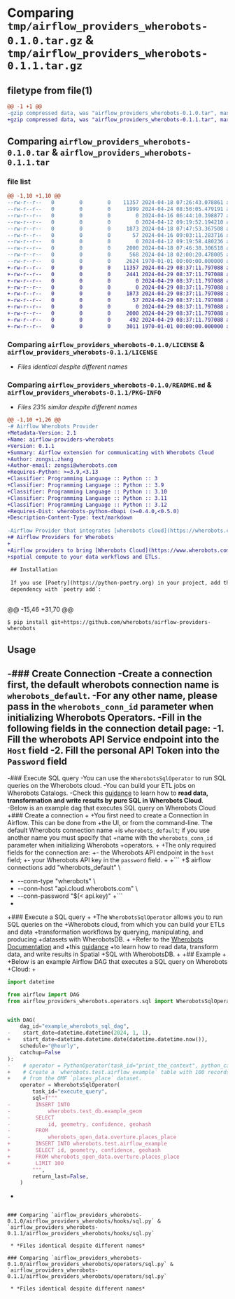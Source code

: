 # Comparing `tmp/airflow_providers_wherobots-0.1.0.tar.gz` & `tmp/airflow_providers_wherobots-0.1.1.tar.gz`

## filetype from file(1)

```diff
@@ -1 +1 @@
-gzip compressed data, was "airflow_providers_wherobots-0.1.0.tar", max compression
+gzip compressed data, was "airflow_providers_wherobots-0.1.1.tar", max compression
```

## Comparing `airflow_providers_wherobots-0.1.0.tar` & `airflow_providers_wherobots-0.1.1.tar`

### file list

```diff
@@ -1,10 +1,10 @@
--rw-r--r--   0        0        0    11357 2024-04-18 07:26:43.078861 airflow_providers_wherobots-0.1.0/LICENSE
--rw-r--r--   0        0        0     1999 2024-04-24 08:50:05.479191 airflow_providers_wherobots-0.1.0/README.md
--rw-r--r--   0        0        0        0 2024-04-16 06:44:10.398877 airflow_providers_wherobots-0.1.0/airflow_providers_wherobots/__init__.py
--rw-r--r--   0        0        0        0 2024-04-12 09:19:52.194210 airflow_providers_wherobots-0.1.0/airflow_providers_wherobots/hooks/__init__.py
--rw-r--r--   0        0        0     1873 2024-04-18 07:47:53.367508 airflow_providers_wherobots-0.1.0/airflow_providers_wherobots/hooks/sql.py
--rw-r--r--   0        0        0       57 2024-04-16 09:03:11.283716 airflow_providers_wherobots-0.1.0/airflow_providers_wherobots/hooks/wherobots.py
--rw-r--r--   0        0        0        0 2024-04-12 09:19:58.480236 airflow_providers_wherobots-0.1.0/airflow_providers_wherobots/operators/__init__.py
--rw-r--r--   0        0        0     2000 2024-04-18 07:46:38.306518 airflow_providers_wherobots-0.1.0/airflow_providers_wherobots/operators/sql.py
--rw-r--r--   0        0        0      568 2024-04-18 02:00:20.478005 airflow_providers_wherobots-0.1.0/pyproject.toml
--rw-r--r--   0        0        0     2624 1970-01-01 00:00:00.000000 airflow_providers_wherobots-0.1.0/PKG-INFO
+-rw-r--r--   0        0        0    11357 2024-04-29 08:37:11.797088 airflow_providers_wherobots-0.1.1/LICENSE
+-rw-r--r--   0        0        0     2441 2024-04-29 08:37:11.797088 airflow_providers_wherobots-0.1.1/README.md
+-rw-r--r--   0        0        0        0 2024-04-29 08:37:11.797088 airflow_providers_wherobots-0.1.1/airflow_providers_wherobots/__init__.py
+-rw-r--r--   0        0        0        0 2024-04-29 08:37:11.797088 airflow_providers_wherobots-0.1.1/airflow_providers_wherobots/hooks/__init__.py
+-rw-r--r--   0        0        0     1873 2024-04-29 08:37:11.797088 airflow_providers_wherobots-0.1.1/airflow_providers_wherobots/hooks/sql.py
+-rw-r--r--   0        0        0       57 2024-04-29 08:37:11.797088 airflow_providers_wherobots-0.1.1/airflow_providers_wherobots/hooks/wherobots.py
+-rw-r--r--   0        0        0        0 2024-04-29 08:37:11.797088 airflow_providers_wherobots-0.1.1/airflow_providers_wherobots/operators/__init__.py
+-rw-r--r--   0        0        0     2000 2024-04-29 08:37:11.797088 airflow_providers_wherobots-0.1.1/airflow_providers_wherobots/operators/sql.py
+-rw-r--r--   0        0        0      492 2024-04-29 08:37:11.797088 airflow_providers_wherobots-0.1.1/pyproject.toml
+-rw-r--r--   0        0        0     3011 1970-01-01 00:00:00.000000 airflow_providers_wherobots-0.1.1/PKG-INFO
```

### Comparing `airflow_providers_wherobots-0.1.0/LICENSE` & `airflow_providers_wherobots-0.1.1/LICENSE`

 * *Files identical despite different names*

### Comparing `airflow_providers_wherobots-0.1.0/README.md` & `airflow_providers_wherobots-0.1.1/PKG-INFO`

 * *Files 23% similar despite different names*

```diff
@@ -1,10 +1,26 @@
-# Airflow Wherobots Provider
+Metadata-Version: 2.1
+Name: airflow-providers-wherobots
+Version: 0.1.1
+Summary: Airflow extension for communicating with Wherobots Cloud
+Author: zongsi.zhang
+Author-email: zongsi@wherobots.com
+Requires-Python: >=3.9,<3.13
+Classifier: Programming Language :: Python :: 3
+Classifier: Programming Language :: Python :: 3.9
+Classifier: Programming Language :: Python :: 3.10
+Classifier: Programming Language :: Python :: 3.11
+Classifier: Programming Language :: Python :: 3.12
+Requires-Dist: wherobots-python-dbapi (>=0.4.0,<0.5.0)
+Description-Content-Type: text/markdown
 
-Airflow Provider that integrates [wherobots cloud](https://wherobots.com/)'s computation features into your workflows.
+# Airflow Providers for Wherobots
+
+Airflow providers to bring [Wherobots Cloud](https://www.wherobots.com)'s
+spatial compute to your data workflows and ETLs.
 
 ## Installation
 
 If you use [Poetry](https://python-poetry.org) in your project, add the
 dependency with `poetry add`:
 
 ```
@@ -15,46 +31,70 @@
 
 ```
 $ pip install git+https://github.com/wherobots/airflow-providers-wherobots
 ```
 
 ## Usage
 
-### Create Connection
-Create a connection first, the default wherobots connection name is `wherobots_default`.
-For any other name, please pass in the `wherobots_conn_id` parameter when initializing Wherobots Operators.
-Fill in the following fields in the connection detail page:
-1. Fill the wherobots API Service endpoint into the `Host` field
-2. Fill the personal API Token into the `Password` field
-
-### Execute SQL query
-You can use the `WherobotsSqlOperator` to run SQL queries on the Wherobots cloud.
-You can build your ETL jobs on Wherobots Catalogs.
-Check this [guidance](https://docs.wherobots.services/1.2.2/tutorials/sedonadb/vector-data/vector-load/) to learn how to **read data, transformation and write results by pure SQL in Wherobots Cloud**.  
-Below is an example dag that executes SQL query on Wherobots Cloud 
+### Create a connection
+
+You first need to create a Connection in Airflow. This can be done from
+the UI, or from the command-line. The default Wherobots connection name
+is `wherobots_default`; if you use another name you must specify that
+name with the `wherobots_conn_id` parameter when initializing Wherobots
+operators.
+
+The only required fields for the connection are:
+- the Wherobots API endpoint in the `host` field;
+- your Wherobots API key in the `password` field.
+
+```
+$ airflow connections add "wherobots_default" \
+    --conn-type "wherobots" \
+    --conn-host "api.cloud.wherobots.com" \
+    --conn-password "$(< api.key)"
+```
+
+### Execute a SQL query
+
+The `WherobotsSqlOperator` allows you to run SQL queries on the
+Wherobots cloud, from which you can build your ETLs and data
+transformation workflows by querying, manipulating, and producing
+datasets with WherobotsDB.
+
+Refer to the [Wherobots Documentation](https://docs.wherobots.com) and
+this [guidance](https://docs.wherobots.services/1.2.2/tutorials/sedonadb/vector-data/vector-load/)
+to learn how to read data, transform data, and write results in Spatial
+SQL with WherobotsDB.
+
+## Example
+
+Below is an example Airflow DAG that executes a SQL query on Wherobots
+Cloud:
+
 ```python
 import datetime
 
 from airflow import DAG
 from airflow_providers_wherobots.operators.sql import WherobotsSqlOperator
 
 
 with DAG(
     dag_id="example_wherobots_sql_dag",
-    start_date=datetime.datetime(2024, 1, 1),
+    start_date=datetime.datetime.date(datetime.datetime.now()),
     schedule="@hourly",
     catchup=False
 ):
-    # operator = PythonOperator(task_id="print_the_context", python_callable=print_context)
+    # Create a `wherobots.test.airflow_example` table with 100 records
+    # from the OMF `places_place` dataset.
     operator = WherobotsSqlOperator(
         task_id="execute_query",
         sql=f"""
-        INSERT INTO
-            wherobots.test_db.example_geom
-        SELECT
-            id, geometry, confidence, geohash
-        FROM
-            wherobots_open_data.overture.places_place
+        INSERT INTO wherobots.test.airflow_example
+        SELECT id, geometry, confidence, geohash
+        FROM wherobots_open_data.overture.places_place
+        LIMIT 100
         """,
         return_last=False,
     )
 ```
+
```

### Comparing `airflow_providers_wherobots-0.1.0/airflow_providers_wherobots/hooks/sql.py` & `airflow_providers_wherobots-0.1.1/airflow_providers_wherobots/hooks/sql.py`

 * *Files identical despite different names*

### Comparing `airflow_providers_wherobots-0.1.0/airflow_providers_wherobots/operators/sql.py` & `airflow_providers_wherobots-0.1.1/airflow_providers_wherobots/operators/sql.py`

 * *Files identical despite different names*

